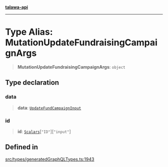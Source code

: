 [**talawa-api**](../../../README.md)

***

# Type Alias: MutationUpdateFundraisingCampaignArgs

> **MutationUpdateFundraisingCampaignArgs**: `object`

## Type declaration

### data

> **data**: [`UpdateFundCampaignInput`](UpdateFundCampaignInput.md)

### id

> **id**: [`Scalars`](Scalars.md)\[`"ID"`\]\[`"input"`\]

## Defined in

[src/types/generatedGraphQLTypes.ts:1943](https://github.com/Suyash878/talawa-api/blob/f376d03c37e9acd046e7cc983947432c95f74442/src/types/generatedGraphQLTypes.ts#L1943)
